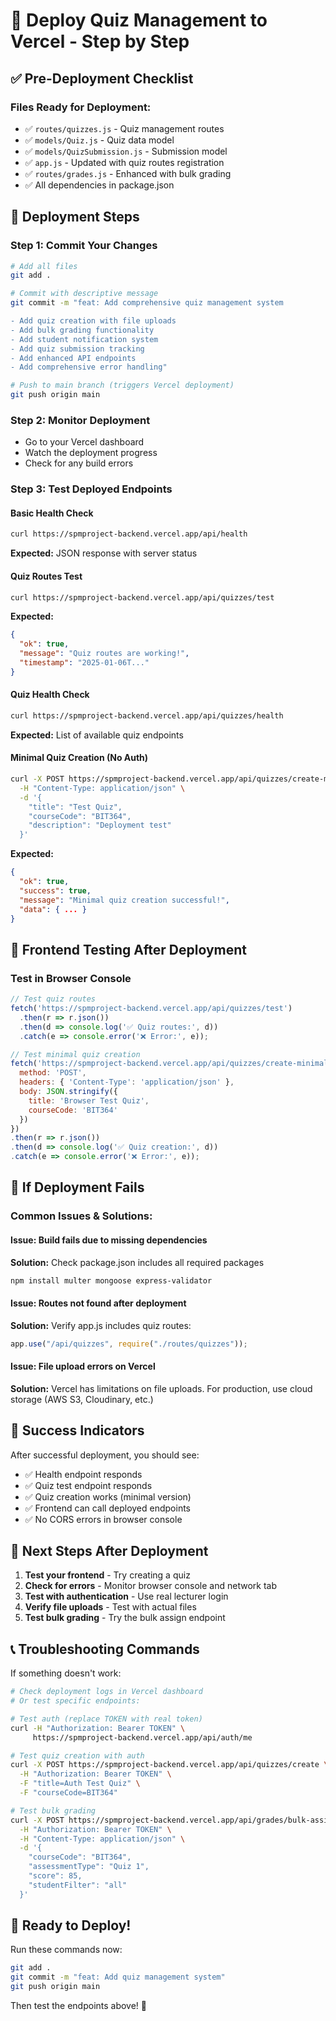 # 🚀 Deploy Quiz Management to Vercel - Step by Step

## ✅ Pre-Deployment Checklist

### Files Ready for Deployment:
- ✅ `routes/quizzes.js` - Quiz management routes
- ✅ `models/Quiz.js` - Quiz data model  
- ✅ `models/QuizSubmission.js` - Submission model
- ✅ `app.js` - Updated with quiz routes registration
- ✅ `routes/grades.js` - Enhanced with bulk grading
- ✅ All dependencies in package.json

## 🚀 Deployment Steps

### Step 1: Commit Your Changes
```bash
# Add all files
git add .

# Commit with descriptive message
git commit -m "feat: Add comprehensive quiz management system

- Add quiz creation with file uploads
- Add bulk grading functionality  
- Add student notification system
- Add quiz submission tracking
- Add enhanced API endpoints
- Add comprehensive error handling"

# Push to main branch (triggers Vercel deployment)
git push origin main
```

### Step 2: Monitor Deployment
- Go to your Vercel dashboard
- Watch the deployment progress
- Check for any build errors

### Step 3: Test Deployed Endpoints

#### Basic Health Check
```bash
curl https://spmproject-backend.vercel.app/api/health
```
**Expected:** JSON response with server status

#### Quiz Routes Test
```bash
curl https://spmproject-backend.vercel.app/api/quizzes/test
```
**Expected:** 
```json
{
  "ok": true,
  "message": "Quiz routes are working!",
  "timestamp": "2025-01-06T..."
}
```

#### Quiz Health Check
```bash
curl https://spmproject-backend.vercel.app/api/quizzes/health
```
**Expected:** List of available quiz endpoints

#### Minimal Quiz Creation (No Auth)
```bash
curl -X POST https://spmproject-backend.vercel.app/api/quizzes/create-minimal \
  -H "Content-Type: application/json" \
  -d '{
    "title": "Test Quiz",
    "courseCode": "BIT364",
    "description": "Deployment test"
  }'
```
**Expected:**
```json
{
  "ok": true,
  "success": true,
  "message": "Minimal quiz creation successful!",
  "data": { ... }
}
```

## 🧪 Frontend Testing After Deployment

### Test in Browser Console
```javascript
// Test quiz routes
fetch('https://spmproject-backend.vercel.app/api/quizzes/test')
  .then(r => r.json())
  .then(d => console.log('✅ Quiz routes:', d))
  .catch(e => console.error('❌ Error:', e));

// Test minimal quiz creation
fetch('https://spmproject-backend.vercel.app/api/quizzes/create-minimal', {
  method: 'POST',
  headers: { 'Content-Type': 'application/json' },
  body: JSON.stringify({
    title: 'Browser Test Quiz',
    courseCode: 'BIT364'
  })
})
.then(r => r.json())
.then(d => console.log('✅ Quiz creation:', d))
.catch(e => console.error('❌ Error:', e));
```

## 🔧 If Deployment Fails

### Common Issues & Solutions:

#### Issue: Build fails due to missing dependencies
**Solution:** Check package.json includes all required packages
```bash
npm install multer mongoose express-validator
```

#### Issue: Routes not found after deployment
**Solution:** Verify app.js includes quiz routes:
```javascript
app.use("/api/quizzes", require("./routes/quizzes"));
```

#### Issue: File upload errors on Vercel
**Solution:** Vercel has limitations on file uploads. For production, use cloud storage (AWS S3, Cloudinary, etc.)

## 🎯 Success Indicators

After successful deployment, you should see:
- ✅ Health endpoint responds
- ✅ Quiz test endpoint responds  
- ✅ Quiz creation works (minimal version)
- ✅ Frontend can call deployed endpoints
- ✅ No CORS errors in browser console

## 🔄 Next Steps After Deployment

1. **Test your frontend** - Try creating a quiz
2. **Check for errors** - Monitor browser console and network tab
3. **Test with authentication** - Use real lecturer login
4. **Verify file uploads** - Test with actual files
5. **Test bulk grading** - Try the bulk assign endpoint

## 📞 Troubleshooting Commands

If something doesn't work:

```bash
# Check deployment logs in Vercel dashboard
# Or test specific endpoints:

# Test auth (replace TOKEN with real token)
curl -H "Authorization: Bearer TOKEN" \
     https://spmproject-backend.vercel.app/api/auth/me

# Test quiz creation with auth
curl -X POST https://spmproject-backend.vercel.app/api/quizzes/create \
  -H "Authorization: Bearer TOKEN" \
  -F "title=Auth Test Quiz" \
  -F "courseCode=BIT364"

# Test bulk grading
curl -X POST https://spmproject-backend.vercel.app/api/grades/bulk-assign \
  -H "Authorization: Bearer TOKEN" \
  -H "Content-Type: application/json" \
  -d '{
    "courseCode": "BIT364",
    "assessmentType": "Quiz 1", 
    "score": 85,
    "studentFilter": "all"
  }'
```

## 🎉 Ready to Deploy!

Run these commands now:
```bash
git add .
git commit -m "feat: Add quiz management system"
git push origin main
```

Then test the endpoints above! 🚀